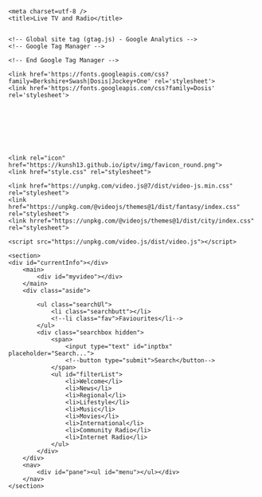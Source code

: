 <!DOCTYPE html>
<html>
<head>

    <meta charset=utf-8 />
	<title>Live TV and Radio</title>


	<!-- Global site tag (gtag.js) - Google Analytics -->
	<!-- Google Tag Manager -->
<script>(function(w,d,s,l,i){w[l]=w[l]||[];w[l].push({'gtm.start':
	new Date().getTime(),event:'gtm.js'});var f=d.getElementsByTagName(s)[0],
	j=d.createElement(s),dl=l!='dataLayer'?'&l='+l:'';j.async=true;j.src=
	'https://www.googletagmanager.com/gtm.js?id='+i+dl;f.parentNode.insertBefore(j,f);
	})(window,document,'script','dataLayer','GTM-PDPN6F');</script>
	<!-- End Google Tag Manager -->

	<link href='https://fonts.googleapis.com/css?family=Berkshire+Swash|Dosis|Jockey+One' rel='stylesheet'>
	<link href='https://fonts.googleapis.com/css?family=Dosis' rel='stylesheet'>








	<link rel="icon" href="https://kunsh13.github.io/iptv/img/favicon_round.png">
    <link href="style.css" rel="stylesheet">

	<link href="https://unpkg.com/video.js@7/dist/video-js.min.css" rel="stylesheet">
	<link href="https://unpkg.com/@videojs/themes@1/dist/fantasy/index.css" rel="stylesheet">
	<link hrref="https://unpkg.com/@videojs/themes@1/dist/city/index.css" rel="stylesheet">

	<script src="https://unpkg.com/video.js/dist/video.js"></script>
	
	

	
</head>
<body>
	

<!-- Google Tag Manager (noscript) -->
<noscript><iframe src="https://www.googletagmanager.com/ns.html?id=GTM-PDPN6F"
	height="0" width="0" style="display:none;visibility:hidden"></iframe></noscript>
	<!-- End Google Tag Manager (noscript) -->
	
	<section>
	<div id="currentInfo"></div>
        <main>
            <div id="myvideo"></div>
        </main>
		<div class="aside">
			
			<ul class="searchUl">
				<li class="searchbutt"></li>
				<!--li class="fav">Faviourites</li-->
			</ul>
			<div class="searchbox hidden">
				<span>
					<input type="text" id="inptbx" placeholder="Search...">
					<!--button type="submit">Search</button-->
				</span>
				<ul id="filterList">
					<li>Welcome</li>
					<li>News</li>
					<li>Regional</li>
					<li>Lifestyle</li>
					<li>Music</li>
					<li>Movies</li>
					<li>International</li>	
					<li>Community Radio</li>
					<li>Internet Radio</li>
				</ul>
			</div>
		</div>
        <nav>
            <div id="pane"><ul id="menu"></ul></div>
        </nav>
    </section>
</body>
</html>

<script src="https://cdnjs.cloudflare.com/ajax/libs/jquery/3.6.0/jquery.min.js"></script>
<script src="script.js"></script>


	
<script type="module">
	// Import the functions you need from the SDKs you need
	import { initializeApp } from "https://www.gstatic.com/firebasejs/9.9.1/firebase-app.js";
	import { getAnalytics } from "https://www.gstatic.com/firebasejs/9.9.1/firebase-analytics.js";
	// TODO: Add SDKs for Firebase products that you want to use
	// https://firebase.google.com/docs/web/setup#available-libraries
  
	// Your web app's Firebase configuration
	// For Firebase JS SDK v7.20.0 and later, measurementId is optional
	const firebaseConfig = {
	  apiKey: "AIzaSyCMmyHTh3QvJRYnLhYGwSvezT_l1xG5ZeQ",
	  authDomain: "iptv-web.firebaseapp.com",
	  projectId: "iptv-web",
	  storageBucket: "iptv-web.appspot.com",
	  messagingSenderId: "1085908988091",
	  appId: "1:1085908988091:web:a34657cdfba7eca88e799e",
	  measurementId: "G-6V6SRF6GFF"
	};
  
	// Initialize Firebase
	const app = initializeApp(firebaseConfig);
	const analytics = getAnalytics(app);
  </script>

